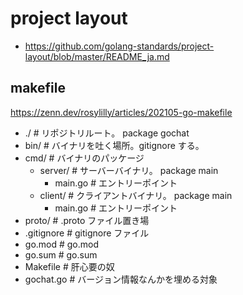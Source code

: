 # project layout



- https://github.com/golang-standards/project-layout/blob/master/README_ja.md


## makefile
 https://zenn.dev/rosylilly/articles/202105-go-makefile

- ./          # リポジトリルート。 package gochat
- bin/        # バイナリを吐く場所。gitignore する。
- cmd/        # バイナリのパッケージ
  - server/   # サーバーバイナリ。 package main
    - main.go # エントリーポイント
  - client/   # クライアントバイナリ。 package main
    - main.go # エントリーポイント
- proto/      # .proto ファイル置き場
- .gitignore  # gitignore ファイル
- go.mod      # go.mod
- go.sum      # go.sum
- Makefile    # 肝心要の奴
- gochat.go   # バージョン情報なんかを埋める対象
